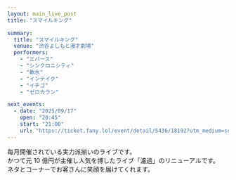 ```yaml
---
layout: main_live_post
title: "スマイルキング"

summary:
  title: "スマイルキング"
  venue: "渋谷よしもと漫才劇場"
  performers:
    - "エバース"
    - "シンクロニシティ"
    - "軟水"
    - "インテイク"
    - "イチゴ"
    - "ゼロカラン"

next_events:
  - date: "2025/09/17"
    open: "20:45"
    start: "21:00"
    url: "https://ticket.fany.lol/event/detail/5436/18192?utm_medium=schedule&utm_source=shibuya_manzaigekijyo&utm_campaign=%E3%82%B9%E3%83%9E%E3%82%A4%E3%83%AB%E3%82%AD%E3%83%B3%E3%82%B0"
---
```


毎月開催されている実力派揃いのライブです。<br>
かつて元 10 億円が主催し人気を博したライブ「濾過」のリニューアルです。<br>
ネタとコーナーでお客さんに笑顔を届けてくれます。
